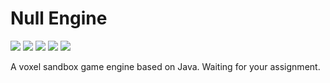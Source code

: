 # Null Engine
![](https://img.shields.io/badge/Java-11-blue.svg)
![](https://img.shields.io/github/contributors/UnknownDomainGame/UnknownDomain.svg)
![](https://img.shields.io/github/license/UnknownDomainGame/UnknownDomain.svg)
[![](https://api.codeclimate.com/v1/badges/811191d64c6508954327/maintainability)](https://codeclimate.com/github/UnknownDomainGame/NullEngine/maintainability)
[![](https://api.codacy.com/project/badge/Grade/cd2c9f15a88a42b886a59f6410f0ca05)](https://app.codacy.com/app/Mouse0w0/NullEngine?utm_source=github.com&utm_medium=referral&utm_content=UnknownDomainGame/NullEngine&utm_campaign=Badge_Grade_Dashboard)

A voxel sandbox game engine based on Java. Waiting for your assignment.
